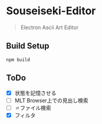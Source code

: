 # Souseiseki-Editor

> Electron Ascii Art Editor

## Build Setup

    npm build

## ToDo
- [x] 状態を記憶させる
- [ ] MLT Browser上での見出し検索
- [ ] 〃ファイル検索
- [x] フィルタ
